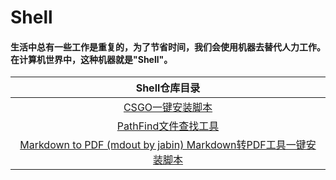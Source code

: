 # Shell
 #### 生活中总有一些工作是重复的，为了节省时间，我们会使用机器去替代人力工作。在计算机世界中，这种机器就是"Shell"。 ####

|                        Shell仓库目录                         |
| :----------------------------------------------------------: |
| [CSGO一键安装脚本](https://github.com/FisherWY/Shell/blob/master/csgo/README_CSGO.md) |
| [PathFind文件查找工具](https://github.com/FisherWY/Shell/blob/master/README_pathfind.md) |
| [Markdown to PDF (mdout by jabin) Markdown转PDF工具一键安装脚本](https://github.com/FisherWY/Shell/blob/master/mdout/README_mdout_by_jabin.md) |

